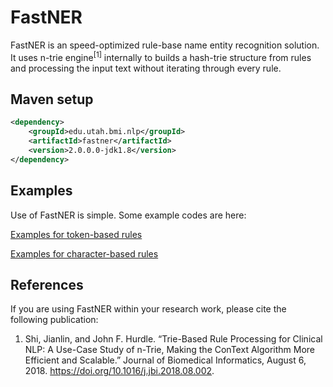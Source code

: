# FastNER

FastNER is an speed-optimized rule-base name entity recognition solution. It uses n-trie engine<sup>[1]</sup> internally to builds a hash-trie structure from rules and processing the input text without iterating through every rule.


## Maven setup
```xml
<dependency>
    <groupId>edu.utah.bmi.nlp</groupId>
    <artifactId>fastner</artifactId>
    <version>2.0.0.0-jdk1.8</version>
</dependency>
```

## Examples

Use of FastNER is simple. Some example codes are here:

[Examples for token-based rules](https://github.com/jianlins/FastNER/blob/master/src/test/java/edu/utah/bmi/nlp/fastner/FastRuleWGTest.java)

[Examples for character-based rules](https://github.com/jianlins/FastNER/blob/master/src/test/java/edu/utah/bmi/nlp/fastcner/FastCNERTest.java)

## References

If you are using FastNER within your research work, please cite the following publication:

1. Shi, Jianlin, and John F. Hurdle. “Trie-Based Rule Processing for Clinical NLP: A Use-Case Study of n-Trie, Making the ConText Algorithm More Efficient and Scalable.” Journal of Biomedical Informatics, August 6, 2018. https://doi.org/10.1016/j.jbi.2018.08.002.
